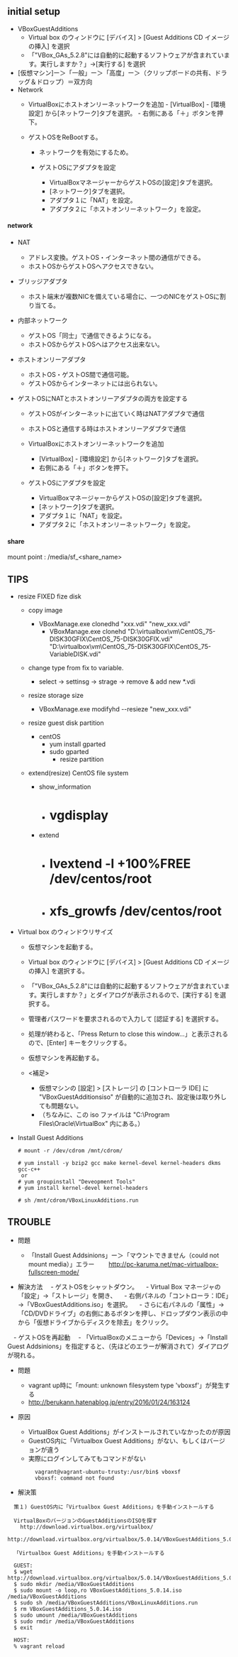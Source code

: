 ## initial setup

- VBoxGuestAdditions
  - Virtual box のウィンドウに [デバイス] > [Guest Additions CD イメージの挿入] を選択
  - 「"VBox_GAs_5.2.8"には自動的に起動するソフトウェアが含まれています。実行しますか？」->[実行する] を選択
- [仮想マシン]ー＞「一般」ー＞「高度」ー＞（クリップボードの共有、ドラッグ＆ドロップ）＝双方向
- Network
  - VirtualBoxにホストオンリーネットワークを追加
		- [VirtualBox] - [環境設定] から[ネットワーク]タブを選択。
		- 右側にある「＋」ボタンを押下。
 
  - ゲストOSをReBootする。
    - ネットワークを有効にするため。
  
	- ゲストOSにアダプタを設定
		- VirtualBoxマネージャーからゲストOSの[設定]タブを選択。
		- [ネットワーク]タブを選択。
		- アダプタ１に「NAT」を設定。
		- アダプタ２に「ホストオンリーネットワーク」を設定。
  
#### network

- NAT　
	- アドレス変換。ゲストOS・インターネット間の通信ができる。
	- ホストOSからゲストOSへアクセスできない。

- ブリッジアダプタ
	- ホスト端末が複数NICを備えている場合に、一つのNICをゲストOSに割り当てる。

- 内部ネットワーク
	- ゲストOS「同士」で通信できるようになる。
	- ホストOSからゲストOSへはアクセス出来ない。

- ホストオンリーアダプタ
	- ホストOS・ゲストOS間で通信可能。
	- ゲストOSからインターネットには出られない。

- ゲストOSにNATとホストオンリーアダプタの両方を設定する

	- ゲストOSがインターネットに出ていく時はNATアダプタで通信
	- ホストOSと通信する時はホストオンリーアダプタで通信

	- VirtualBoxにホストオンリーネットワークを追加
		- [VirtualBox] - [環境設定] から[ネットワーク]タブを選択。
		- 右側にある「＋」ボタンを押下。

	- ゲストOSにアダプタを設定
		- VirtualBoxマネージャーからゲストOSの[設定]タブを選択。
		- [ネットワーク]タブを選択。
		- アダプタ１に「NAT」を設定。
		- アダプタ２に「ホストオンリーネットワーク」を設定。

#### share
  mount point : /media/sf_<share_name>

## TIPS

- resize FIXED fize disk

  - copy image
    - VBoxManage.exe clonedhd "xxx.vdi" "new_xxx.vdi"
    	- VBoxManage.exe clonehd "D:\virtualbox\vm\CentOS_75-DISK30GFIX\CentOS_75-DISK30GFIX.vdi" "D:\virtualbox\vm\CentOS_75-DISK30GFIX\CentOS_75-VariableDISK.vdi"
	
  - change type from fix to variable.
    - select -> settinsg -> strage -> remove & add new *.vdi
    
  - resize storage size
    - VBoxManage.exe modifyhd --resieze <size> "new_xxx.vdi"

  - resize guest disk partition
    - centOS 
      - yum install gparted
      - sudo gparted
        - resize partition

  - extend(resize) CentOS file system
    - show_information
      - # vgdisplay
    - extend
      - # lvextend -l +100%FREE /dev/centos/root
      - # xfs_growfs /dev/centos/root 

- Virtual box のウィンドウリサイズ

  - 仮想マシンを起動する。
  - Virtual box のウィンドウに [デバイス] > [Guest Additions CD イメージの挿入] を選択する。
  - 「"VBox_GAs_5.2.8"には自動的に起動するソフトウェアが含まれています。実行しますか？」とダイアログが表示されるので、[実行する] を選択する。
  - 管理者パスワードを要求されるので入力して [認証する] を選択する。
  - 処理が終わると、「Press Return to close this window...」と表示されるので、[Enter] キーをクリックする。
  - 仮想マシンを再起動する。

  - <補足>
    - 仮想マシンの [設定] > [ストレージ] の [コントローラ IDE] に "VBoxGuestAdditionsiso" が自動的に追加され、設定後は取り外しても問題ない。
    - （ちなみに、この iso ファイルは "C:\Program Files\Oracle\VirtualBox\" 内にある。）

- Install Guest Additions
  ```
  # mount -r /dev/cdrom /mnt/cdrom/

  # yum install -y bzip2 gcc make kernel-devel kernel-headers dkms gcc-c++
   or
  # yum groupinstall "Deveopment Tools"
  # yum install kernel-devel kernel-headers

  # sh /mnt/cdrom/VBoxLinuxAdditions.run
  ```

## TROUBLE

- 問題
  - 「Install Guest Addsinions」ー＞「マウントできません（could not mount media）」エラー
　　http://pc-karuma.net/mac-virtualbox-fullscreen-mode/

- 解決方法
　- ゲストOSをシャットダウン。
　- Virtual Box マネージャの「設定」→「ストレージ」を開き、
　- 右側パネルの「コントローラ：IDE」→「VBoxGuestAdditions.iso」を選択。
　- さらに右パネルの「属性」→「CD/DVDドライブ」の右側にあるボタンを押し、ドロップダウン表示の中から「仮想ドライブからディスクを除去」をクリック。

　- ゲストOSを再起動
　- 「VirtualBoxのメニューから「Devices」→「Install Guest Addsinions」を指定すると、（先ほどのエラーが解消されて）ダイアログが現れる。


- 問題
  - vagrant up時に「mount: unknown filesystem type 'vboxsf'」が発生する
  - http://berukann.hatenablog.jp/entry/2016/01/24/163124


- 原因
  - VirtualBox Guest Additions」がインストールされていなかったのが原因
  - GuestOS内に「Virtualbox Guest Additions」がない、もしくはバージョンが違う
  - 実際にログインしてみてもコマンドがない
    ```
	  vagrant@vagrant-ubuntu-trusty:/usr/bin$ vboxsf
	  vboxsf: command not found
    ```

- 解決策

```
  策１) GuestOS内に「Virtualbox Guest Additions」を手動インストールする

  VirtualBoxのバージョンのGuestAdditionsのISOを探す
	http://download.virtualbox.org/virtualbox/
	http://download.virtualbox.org/virtualbox/5.0.14/VBoxGuestAdditions_5.0.14.iso

  「Virtualbox Guest Additions」を手動インストールする

  GUEST:
  $ wget http://download.virtualbox.org/virtualbox/5.0.14/VBoxGuestAdditions_5.0.14.iso
  $ sudo mkdir /media/VBoxGuestAdditions
  $ sudo mount -o loop,ro VBoxGuestAdditions_5.0.14.iso /media/VBoxGuestAdditions
  $ sudo sh /media/VBoxGuestAdditions/VBoxLinuxAdditions.run
  $ rm VBoxGuestAdditions_5.0.14.iso
  $ sudo umount /media/VBoxGuestAdditions
  $ sudo rmdir /media/VBoxGuestAdditions
  $ exit

  HOST:
  % vagrant reload
```
